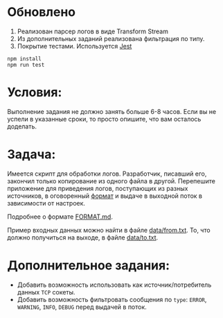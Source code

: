 # Обновлено
1. Реализован парсер логов в виде Transform Stream
2. Из дополнительных заданий реализована фильтрация по типу.
3. Покрытие тестами. Используется [Jest](https://jestjs.io)
```shell script
npm install
npm run test
```

# Условия:
Выполнение задания не должно занять больше 6-8 часов. Если вы не успели в указанные сроки, то просто опишите, что вам осталось доделать.

# Задача:
Имеется скрипт для обработки логов. Разработчик, писавший его, закончил только копирование из одного файла в другой.
Перепешите приложение для приведения логов, поступающих из разных источников, в оговоренный [формат](FORMAT.md) и выдаче в выходной
поток в зависимости от настроек.

Подробнее о формате [FORMAT.md](FORMAT.md).

Пример входных данных можно найти в файле [data/from.txt](data/from.txt). То, что должно получиться на выходе, в файле [data/to.txt](data/to.txt).

# Дополнительное задания:
* Добавить возможность использовать как источник/потребитель данных `TCP` сокеты.
* Добавить возможность фильтровать сообщения по `type`: `ERROR`, `WARNING`, `INFO`, `DEBUG` перед выдачей в поток.
